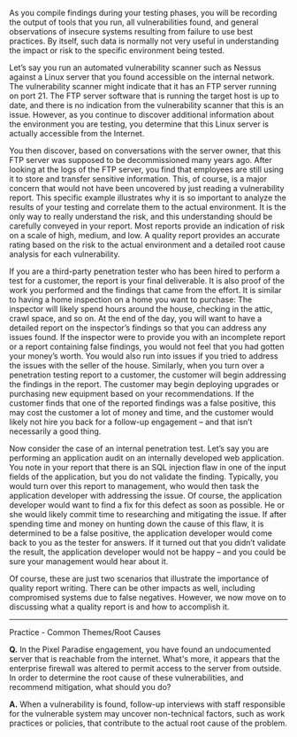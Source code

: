 As you compile findings during your testing phases, you will be recording the output of tools that you run, all vulnerabilities found, and general observations of insecure systems resulting from failure to use best practices. By itself, such data is normally not very useful in understanding the impact or risk to the specific environment being tested.

Let’s say you run an automated vulnerability scanner such as Nessus against a Linux server that you found accessible on the internal network. The vulnerability scanner might indicate that it has an FTP server running on port 21. The FTP server software that is running the target host is up to date, and there is no indication from the vulnerability scanner that this is an issue. However, as you continue to discover additional information about the environment you are testing, you determine that this Linux server is actually accessible from the Internet.

You then discover, based on conversations with the server owner, that this FTP server was supposed to be decommissioned many years ago. After looking at the logs of the FTP server, you find that employees are still using it to store and transfer sensitive information. This, of course, is a major concern that would not have been uncovered by just reading a vulnerability report. This specific example illustrates why it is so important to analyze the results of your testing and correlate them to the actual environment. It is the only way to really understand the risk, and this understanding should be carefully conveyed in your report. Most reports provide an indication of risk on a scale of high, medium, and low. A quality report provides an accurate rating based on the risk to the actual environment and a detailed root cause analysis for each vulnerability.

If you are a third-party penetration tester who has been hired to perform a test for a customer, the report is your final deliverable. It is also proof of the work you performed and the findings that came from the effort. It is similar to having a home inspection on a home you want to purchase: The inspector will likely spend hours around the house, checking in the attic, crawl space, and so on. At the end of the day, you will want to have a detailed report on the inspector’s findings so that you can address any issues found. If the inspector were to provide you with an incomplete report or a report containing false findings, you would not feel that you had gotten your money’s worth. You would also run into issues if you tried to address the issues with the seller of the house. Similarly, when you turn over a penetration testing report to a customer, the customer will begin addressing the findings in the report. The customer may begin deploying upgrades or purchasing new equipment based on your recommendations. If the customer finds that one of the reported findings was a false positive, this may cost the customer a lot of money and time, and the customer would likely not hire you back for a follow-up engagement – and that isn’t necessarily a good thing.

Now consider the case of an internal penetration test. Let’s say you are performing an application audit on an internally developed web application. You note in your report that there is an SQL injection flaw in one of the input fields of the application, but you do not validate the finding. Typically, you would turn over this report to management, who would then task the application developer with addressing the issue. Of course, the application developer would want to find a fix for this defect as soon as possible. He or she would likely commit time to researching and mitigating the issue. If after spending time and money on hunting down the cause of this flaw, it is determined to be a false positive, the application developer would come back to you as the tester for answers. If it turned out that you didn’t validate the result, the application developer would not be happy – and you could be sure your management would hear about it.

Of course, these are just two scenarios that illustrate the importance of quality report writing. There can be other impacts as well, including compromised systems due to false negatives. However, we now move on to discussing what a quality report is and how to accomplish it.

---

Practice - Common Themes/Root Causes

**Q.** In the Pixel Paradise engagement, you have found an undocumented server that is reachable from the internet. What's more, it appears that the enterprise firewall was altered to permit access to the server from outside. In order to determine the root cause of these vulnerabilities, and recommend mitigation, what should you do?

**A.** When a vulnerability is found, follow-up interviews with staff responsible for the vulnerable system may uncover non-technical factors, such as work practices or policies, that contribute to the actual root cause of the problem.

